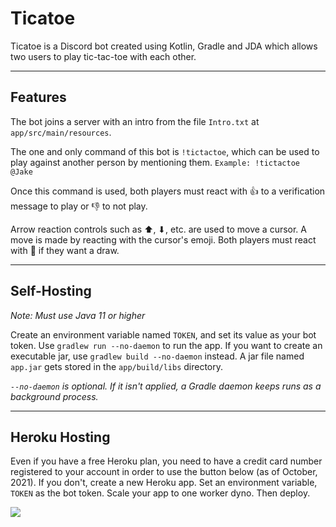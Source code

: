 # Ticatoe

Ticatoe is a Discord bot created using Kotlin, Gradle and JDA which allows two users to play tic-tac-toe with each other.

---

## Features

The bot joins a server with an intro from the file `Intro.txt` at `app/src/main/resources`.

The one and only command of this bot is `!tictactoe`, which can be used to play against another person by mentioning them.
`Example: !tictactoe @Jake`

Once this command is used, both players must react with 👍 to a verification message to play or 👎 to not play.

Arrow reaction controls such as ⬆, ⬇, etc. are used to move a cursor. A move is made by reacting with the cursor's emoji. Both players must react with 🤝 if they want a draw.

---

## Self-Hosting

*Note: Must use Java 11 or higher*

Create an environment variable named `TOKEN`, and set its value as your bot token. Use `gradlew run --no-daemon` to run the app. If you want to create an executable jar, use `gradlew build --no-daemon` instead. A jar file named `app.jar` gets stored in the `app/build/libs` directory.

*`--no-daemon` is optional. If it isn't applied, a Gradle daemon keeps runs as a background process.*

---

## Heroku Hosting

Even if you have a free Heroku plan, you need to have a credit card number registered to your account in order to use the button below (as of October, 2021). If you don't, create a new Heroku app. Set an environment variable, `TOKEN` as the bot token. Scale your app to one worker dyno. Then deploy.

<div>
  <a href="https://dashboard.heroku.com/new?button-url=https%3A%2F%2Fgithub.com%2FPrachurja%2FTicatoe&template=https%3A%2F%2Fgithub.com%2FPrachurja%2FTicatoe">
      <img src="https://img.shields.io/badge/deploy_to-heroku-997FBC.svg?style=for-the-badge&logo=Heroku">
  </a>
</div>

